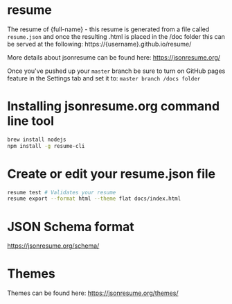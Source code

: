 # resume
The resume of {full-name} - this resume is generated from a file
called `resume.json` and once the resulting .html is placed in the /doc
folder this can be served at the following:
https://{username}.github.io/resume/

More details about jsonresume can be found here: https://jsonresume.org/

Once you've pushed up your `master` branch be sure to turn on GitHub
pages feature in the Settings tab and set it to: `master branch /docs
folder`

# Installing jsonresume.org command line tool
```sh
brew install nodejs
npm install -g resume-cli
```

# Create or edit your resume.json file
```sh
resume test # Validates your resume
resume export --format html --theme flat docs/index.html
```

# JSON Schema format
https://jsonresume.org/schema/

# Themes
Themes can be found here: https://jsonresume.org/themes/

